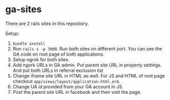 # ga-sites

There are 2 rails sites in this repository. 

Setup:

1. `bundle install`
2. Run `rails s -p 3000`. Run both sites on different port. You can see the GA code on root page of both applications.
3. Setup ngrok for both sites.
4. Add ngork URLs in GA admin. Put parent site URL in property settings. And put both URLs in referral exclusion list
5. Change iframe site URL in HTML as well. For JS and HTML of root page checkout `app/views/layout/application.html.erb`.
7. Change UA id provided from your GA account in JS.
8. Post the parent site URL in facebook and then visit the page. 
